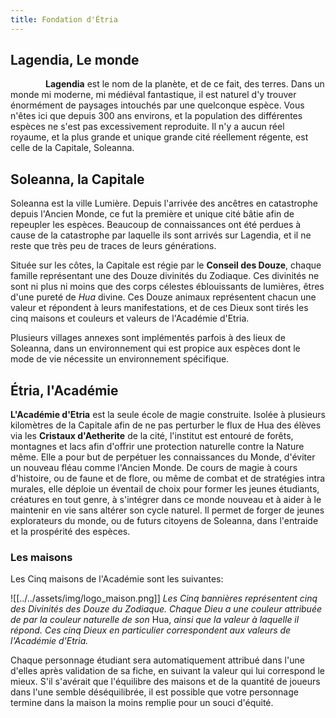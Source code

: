 ```yaml
---
title: Fondation d'Étria
---
```


## Lagendia, Le monde

    **Lagendia** est le nom de la planète, et de ce fait, des terres. Dans un monde mi moderne, mi médiéval fantastique, il est naturel d'y trouver énormément de paysages intouchés par une quelconque espèce. Vous n'êtes ici que depuis 300 ans environs, et la population des différentes espèces ne s'est pas excessivement reproduite. Il n'y a aucun réel royaume, et la plus grande et unique grande cité réellement régente, est celle de la Capitale, Soleanna. 

## Soleanna, la Capitale

Soleanna est la ville Lumière. Depuis l'arrivée des ancêtres en catastrophe depuis l'Ancien Monde, ce fut la première et unique cité bâtie afin de repeupler les espèces. Beaucoup de connaissances ont été perdues à cause de la catastrophe par laquelle ils sont arrivés sur Lagendia, et il ne reste que très peu de traces de leurs générations.

Située sur les côtes, la Capitale est régie par le **Conseil des Douze**, chaque famille représentant une des Douze divinités du Zodiaque. Ces divinités ne sont ni plus ni moins que des corps célestes éblouissants de lumières, êtres d'une pureté de *Hua* divine. Ces Douze animaux représentent chacun une valeur et répondent à leurs manifestations, et de ces Dieux sont tirés les cinq maisons et couleurs et valeurs de l'Académie d'Etria. 

Plusieurs villages annexes sont implémentés parfois à des lieux de Soleanna, dans un environnement qui est propice aux espèces dont le mode de vie nécessite un environnement spécifique.

## Étria, l'Académie

**L'Académie d'Etria** est la seule école de magie construite. Isolée à plusieurs kilomètres de la Capitale afin de ne pas perturber le flux de Hua des élèves via les **Cristaux d'Aetherite** de la cité, l'institut est entouré de forêts, montagnes et lacs afin d'offrir une protection naturelle contre la Nature même. Elle a pour but de perpétuer les connaissances du Monde, d'éviter un nouveau fléau comme l'Ancien Monde. De cours de magie à cours d'histoire, ou de faune et de flore, ou même de combat et de stratégies intra murales, elle déploie un éventail de choix pour former les jeunes étudiants, créatures en tout genre, à s'intégrer dans ce monde nouveau et à aider à le maintenir en vie sans altérer son cycle naturel. Il permet de forger de jeunes explorateurs du monde, ou de futurs citoyens de Soleanna, dans l'entraide et la prospérité des espèces. 

### Les maisons

Les Cinq maisons de l'Académie sont les suivantes:

![[../../assets/img/logo_maison.png]]
*Les Cinq bannières représentent cinq des Divinités des Douze du Zodiaque. Chaque Dieu a une couleur attribuée de par la couleur naturelle de son* Hua, *ainsi que la valeur à laquelle il répond. Ces cinq Dieux en particulier correspondent aux valeurs de l'Académie d'Etria.*


Chaque personnage étudiant sera automatiquement attribué dans l'une d'elles après validation de sa fiche, en suivant la valeur qui lui correspond le mieux. 
S'il s'avérait que l'équilibre des maisons et de la quantité de joueurs dans l'une semble déséquilibrée, il est possible que votre personnage termine dans la maison la moins remplie pour un souci d'équité.
